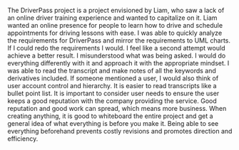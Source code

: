 The DriverPass project is a project envisioned by Liam, who saw a lack of an online driver training experience and wanted to capitalize on it. Liam wanted an online presence for people to learn how to drive and schedule appointments for driving lessons with ease.
I was able to quickly analyze the requirements for DriverPass and mirror the requirements to UML charts.
If I could redo the requirements I would. I feel like a second attempt would achieve a better result. I misunderstood what was being asked. I would do everything differently with it and approach it with the appropriate mindset.
I was able to read the transcript and make notes of all the keywords and derivatives included. If someone mentioned a user, I would also think of user account control and hierarchy. It is easier to read transcripts like a bullet point list.
It is important to consider user needs to ensure the user keeps a good reputation with the company providing the service. Good reputation and good work can spread, which means more business.
When creating anything, it is good to whiteboard the entire project and get a general idea of what everything is before you make it. Being able to see everything beforehand prevents costly revisions and promotes direction and efficiency.
